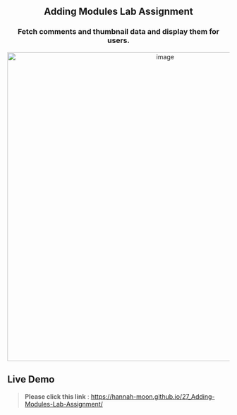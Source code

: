 <h2 align="center">
  Adding Modules Lab Assignment <br/>
</h2>

<h3 align="center">
  Fetch comments and thumbnail data and display them for users. 
</h3>

<div align="center">
<img width="700" alt="image" src="assets/fatch.gif">


</div>


## Live Demo

> **Please click this link** :  https://hannah-moon.github.io/27_Adding-Modules-Lab-Assignment/<br>
